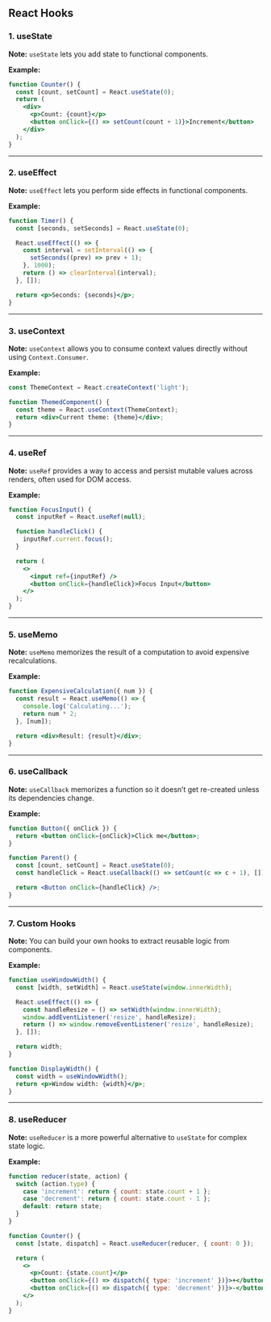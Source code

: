 ## React Hooks

### 1. useState

**Note:** `useState` lets you add state to functional components.

**Example:**

```jsx
function Counter() {
  const [count, setCount] = React.useState(0);
  return (
    <div>
      <p>Count: {count}</p>
      <button onClick={() => setCount(count + 1)}>Increment</button>
    </div>
  );
}
```

---

### 2. useEffect

**Note:** `useEffect` lets you perform side effects in functional components.

**Example:**

```jsx
function Timer() {
  const [seconds, setSeconds] = React.useState(0);

  React.useEffect(() => {
    const interval = setInterval(() => {
      setSeconds((prev) => prev + 1);
    }, 1000);
    return () => clearInterval(interval);
  }, []);

  return <p>Seconds: {seconds}</p>;
}
```

---

### 3. useContext

**Note:** `useContext` allows you to consume context values directly without using `Context.Consumer`.

**Example:**

```jsx
const ThemeContext = React.createContext('light');

function ThemedComponent() {
  const theme = React.useContext(ThemeContext);
  return <div>Current theme: {theme}</div>;
}
```

---

### 4. useRef

**Note:** `useRef` provides a way to access and persist mutable values across renders, often used for DOM access.

**Example:**

```jsx
function FocusInput() {
  const inputRef = React.useRef(null);

  function handleClick() {
    inputRef.current.focus();
  }

  return (
    <>
      <input ref={inputRef} />
      <button onClick={handleClick}>Focus Input</button>
    </>
  );
}
```

---

### 5. useMemo

**Note:** `useMemo` memorizes the result of a computation to avoid expensive recalculations.

**Example:**

```jsx
function ExpensiveCalculation({ num }) {
  const result = React.useMemo(() => {
    console.log('Calculating...');
    return num * 2;
  }, [num]);

  return <div>Result: {result}</div>;
}
```

---

### 6. useCallback

**Note:** `useCallback` memorizes a function so it doesn’t get re-created unless its dependencies change.

**Example:**

```jsx
function Button({ onClick }) {
  return <button onClick={onClick}>Click me</button>;
}

function Parent() {
  const [count, setCount] = React.useState(0);
  const handleClick = React.useCallback(() => setCount(c => c + 1), []);

  return <Button onClick={handleClick} />;
}
```

---

### 7. Custom Hooks

**Note:** You can build your own hooks to extract reusable logic from components.

**Example:**

```jsx
function useWindowWidth() {
  const [width, setWidth] = React.useState(window.innerWidth);

  React.useEffect(() => {
    const handleResize = () => setWidth(window.innerWidth);
    window.addEventListener('resize', handleResize);
    return () => window.removeEventListener('resize', handleResize);
  }, []);

  return width;
}

function DisplayWidth() {
  const width = useWindowWidth();
  return <p>Window width: {width}</p>;
}
```

---

### 8. useReducer

**Note:** `useReducer` is a more powerful alternative to `useState` for complex state logic.

**Example:**

```jsx
function reducer(state, action) {
  switch (action.type) {
    case 'increment': return { count: state.count + 1 };
    case 'decrement': return { count: state.count - 1 };
    default: return state;
  }
}

function Counter() {
  const [state, dispatch] = React.useReducer(reducer, { count: 0 });

  return (
    <>
      <p>Count: {state.count}</p>
      <button onClick={() => dispatch({ type: 'increment' })}>+</button>
      <button onClick={() => dispatch({ type: 'decrement' })}>-</button>
    </>
  );
}
```

